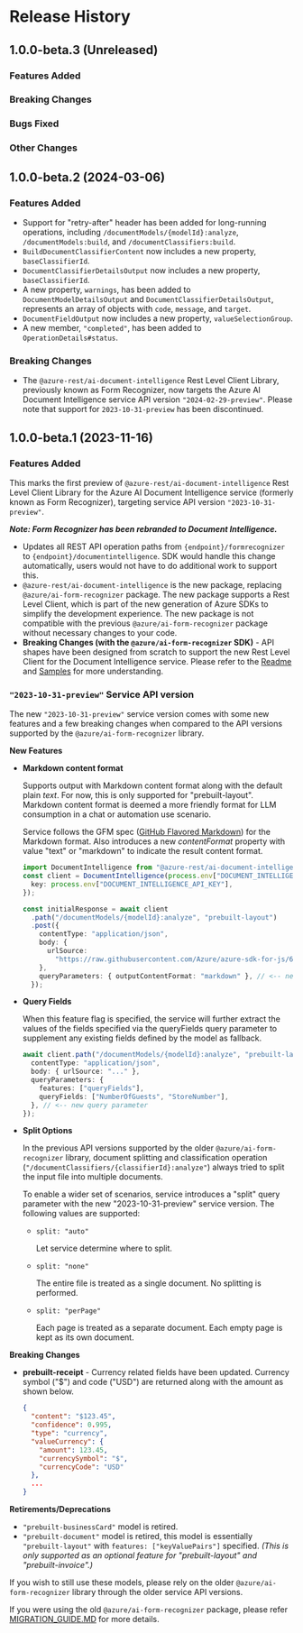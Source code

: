 # Release History

## 1.0.0-beta.3 (Unreleased)

### Features Added

### Breaking Changes

### Bugs Fixed

### Other Changes

## 1.0.0-beta.2 (2024-03-06)

### Features Added

- Support for "retry-after" header has been added for long-running operations, including `/documentModels/{modelId}:analyze`, `/documentModels:build`, and `/documentClassifiers:build`.
- `BuildDocumentClassifierContent` now includes a new property, `baseClassifierId`.
- `DocumentClassifierDetailsOutput` now includes a new property, `baseClassifierId`.
- A new property, `warnings`, has been added to `DocumentModelDetailsOutput` and `DocumentClassifierDetailsOutput`, represents an array of objects with `code`, `message`, and `target`.
- `DocumentFieldOutput` now includes a new property, `valueSelectionGroup`.
- A new member, `"completed"`, has been added to `OperationDetails#status`.

### Breaking Changes

- The `@azure-rest/ai-document-intelligence` Rest Level Client Library, previously known as Form Recognizer, now targets the Azure AI Document Intelligence service API version `"2024-02-29-preview"`. Please note that support for `2023-10-31-preview` has been discontinued.

## 1.0.0-beta.1 (2023-11-16)

### Features Added

This marks the first preview of `@azure-rest/ai-document-intelligence` Rest Level Client Library for the Azure AI Document Intelligence service (formerly known as Form Recognizer), targeting service API version `"2023-10-31-preview"`.

_**Note: Form Recognizer has been rebranded to Document Intelligence.**_

- Updates all REST API operation paths from `{endpoint}/formrecognizer` to `{endpoint}/documentintelligence`. SDK would handle this change automatically, users would not have to do additional work to support this.
- `@azure-rest/ai-document-intelligence` is the new package, replacing `@azure/ai-form-recognizer` package. The new package supports a Rest Level Client, which is part of the new generation of Azure SDKs to simplify the development experience. The new package is not compatible with the previous `@azure/ai-form-recognizer` package without necessary changes to your code.
- **Breaking Changes (with the `@azure/ai-form-recognizer` SDK)** - API shapes have been designed from scratch to support the new Rest Level Client for the Document Intelligence service. Please refer to the [Readme](https://github.com/Azure/azure-sdk-for-js/blob/main/sdk/documentintelligence/ai-document-intelligence-rest/README.md) and [Samples](https://github.com/Azure/azure-sdk-for-js/tree/main/sdk/documentintelligence/ai-document-intelligence-rest/samples) for more understanding.

### `"2023-10-31-preview"` Service API version

The new `"2023-10-31-preview"` service version comes with some new features and a few breaking changes when compared to the API versions supported by the `@azure/ai-form-recognizer` library.

**New Features**

- **Markdown content format**

  Supports output with Markdown content format along with the default plain _text_. For now, this is only supported for "prebuilt-layout". Markdown content format is deemed a more friendly format for LLM consumption in a chat or automation use scenario.

  Service follows the GFM spec ([GitHub Flavored Markdown](https://github.github.com/gfm/)) for the Markdown format. Also introduces a new _contentFormat_ property with value "text" or "markdown" to indicate the result content format.

  ```ts
  import DocumentIntelligence from "@azure-rest/ai-document-intelligence";
  const client = DocumentIntelligence(process.env["DOCUMENT_INTELLIGENCE_ENDPOINT"], {
    key: process.env["DOCUMENT_INTELLIGENCE_API_KEY"],
  });

  const initialResponse = await client
    .path("/documentModels/{modelId}:analyze", "prebuilt-layout")
    .post({
      contentType: "application/json",
      body: {
        urlSource:
          "https://raw.githubusercontent.com/Azure/azure-sdk-for-js/6704eff082aaaf2d97c1371a28461f512f8d748a/sdk/formrecognizer/ai-form-recognizer/assets/forms/Invoice_1.pdf",
      },
      queryParameters: { outputContentFormat: "markdown" }, // <-- new query parameter
    });
  ```

- **Query Fields**

  When this feature flag is specified, the service will further extract the values of the fields specified via the queryFields query parameter to supplement any existing fields defined by the model as fallback.

  ```ts
  await client.path("/documentModels/{modelId}:analyze", "prebuilt-layout").post({
    contentType: "application/json",
    body: { urlSource: "..." },
    queryParameters: {
      features: ["queryFields"],
      queryFields: ["NumberOfGuests", "StoreNumber"],
    }, // <-- new query parameter
  });
  ```

- **Split Options**

  In the previous API versions supported by the older `@azure/ai-form-recognizer` library, document splitting and classification operation (`"/documentClassifiers/{classifierId}:analyze"`) always tried to split the input file into multiple documents.

  To enable a wider set of scenarios, service introduces a "split" query parameter with the new "2023-10-31-preview" service version. The following values are supported:

  - `split: "auto"`

    Let service determine where to split.

  - `split: "none"`

    The entire file is treated as a single document. No splitting is performed.

  - `split: "perPage"`

    Each page is treated as a separate document. Each empty page is kept as its own document.

**Breaking Changes**

- **prebuilt-receipt** - Currency related fields have been updated. Currency symbol ("$") and code ("USD") are returned along with the amount as shown below.

  ```json
  {
    "content": "$123.45",
    "confidence": 0.995,
    "type": "currency",
    "valueCurrency": {
      "amount": 123.45,
      "currencySymbol": "$",
      "currencyCode": "USD"
    },
    ...
  }
  ```

**Retirements/Deprecations**

- `"prebuilt-businessCard"` model is retired.
- `"prebuilt-document"` model is retired, this model is essentially `"prebuilt-layout"` with `features: ["keyValuePairs"]` specified. _(This is only supported as an optional feature for "prebuilt-layout" and "prebuilt-invoice".)_

If you wish to still use these models, please rely on the older `@azure/ai-form-recognizer` library through the older service API versions.

If you were using the old `@azure/ai-form-recognizer` package, please refer [MIGRATION_GUIDE.MD](https://github.com/Azure/azure-sdk-for-js/blob/main/sdk/documentintelligence/ai-document-intelligence-rest/MIGRATION-FR_v4-DI_v1.md) for more details.

